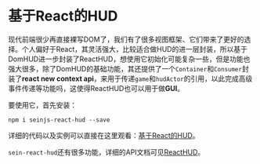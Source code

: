 # 基于React的HUD

现代前端很少再直接裸写DOM了，我们有了很多视图框架、它们带来了更好的选择。个人偏好于React，其灵活强大，比较适合做HUD的进一层封装，所以基于DomHUD进一步封装了ReactHUD，想使用它初始化可能复杂一些，但是功能也强大很多，除了DomHUD的基础功能，其还提供了一个`Container`和`Consumer`封装了**react new context api**，来用于传递`game`和`hudActor`的引用，以此完成高级事件传递等功能吗，这使得ReactHUD也可以用于做**GUI**。  

要使用它，首先安装：  

```shell
npm i seinjs-react-hud --save
```

详细的代码以及实例可以直接在这里观看：[基于React的HUD](../../example/hud/react-hud)。

`sein-react-hud`还有很多功能，详细的API文档可见[ReactHUD](https://github.com/hiloteam/seinjs-react-hud/blob/master/doc/README.md)。  
